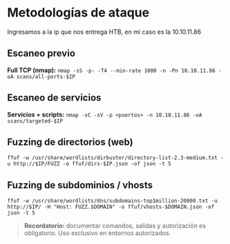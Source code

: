 # Metodologías de ataque

Ingresamos a la ip que nos entrega HTB, en mi caso es la 10.10.11.86



## Escaneo previo
**Full TCP (nmap):**
`nmap -sS -p- -T4 --min-rate 1000 -n -Pn 10.10.11.86 -oA scans/all-ports-$IP`

## Escaneo de servicios
**Servicios + scripts:**
`nmap -sC -sV -p <puertos> -n 10.10.11.86 -oA scans/targeted-$IP`

## Fuzzing de directorios (web)
`ffuf -w /usr/share/wordlists/dirbuster/directory-list-2.3-medium.txt -u http://$IP/FUZZ -o ffuf/dirs-$IP.json -of json -t 5`

## Fuzzing de subdominios / vhosts
`ffuf -w /usr/share/wordlists/dns/subdomains-top1million-20000.txt -u http://$IP/ -H "Host: FUZZ.$DOMAIN" -o ffuf/vhosts-$DOMAIN.json -of json -t 5`

> **Recordatorio:** documentar comandos, salidas y autorización es obligatorio. Uso exclusivo en entornos autorizados.

